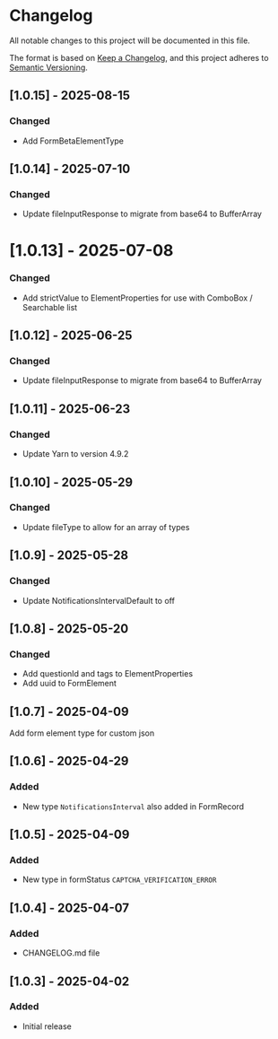 # Changelog

All notable changes to this project will be documented in this file.

The format is based on [Keep a Changelog](https://keepachangelog.com/en/1.1.0/),
and this project adheres to [Semantic Versioning](https://semver.org/spec/v2.0.0.html).

## [1.0.15] - 2025-08-15
### Changed
- Add FormBetaElementType

## [1.0.14] - 2025-07-10

### Changed

- Update fileInputResponse to migrate from base64 to BufferArray

# [1.0.13] - 2025-07-08

### Changed

- Add strictValue to ElementProperties for use with ComboBox / Searchable list

## [1.0.12] - 2025-06-25

### Changed

- Update fileInputResponse to migrate from base64 to BufferArray

## [1.0.11] - 2025-06-23

### Changed

- Update Yarn to version 4.9.2

## [1.0.10] - 2025-05-29

### Changed

- Update fileType to allow for an array of types

## [1.0.9] - 2025-05-28

### Changed

- Update NotificationsIntervalDefault to off

## [1.0.8] - 2025-05-20

### Changed

- Add questionId and tags to ElementProperties
- Add uuid to FormElement

## [1.0.7] - 2025-04-09

Add form element type for custom json

## [1.0.6] - 2025-04-29

### Added

- New type `NotificationsInterval` also added in FormRecord

## [1.0.5] - 2025-04-09

### Added

- New type in formStatus `CAPTCHA_VERIFICATION_ERROR`

## [1.0.4] - 2025-04-07

### Added

- CHANGELOG.md file

## [1.0.3] - 2025-04-02

### Added

- Initial release